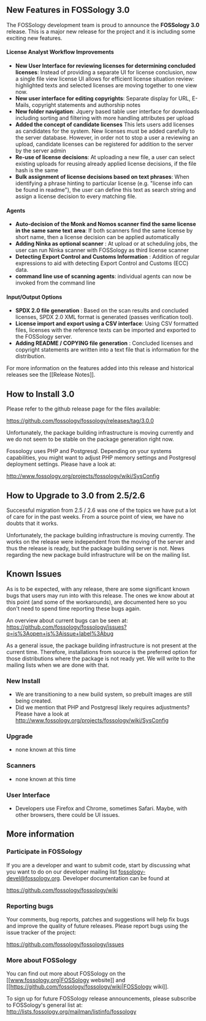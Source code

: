 ## New Features in FOSSology 3.0

The FOSSology development team is proud to announce the **FOSSology 3.0** release.  This is a major new release for the project and it is including some exciting new features. 

#### License Analyst Workflow Improvements 
* **New User Interface for reviewing licenses for determining concluded licenses**: Instead of providing a separate UI for license conclusion, now a single file view license UI allows for efficient license situation review: highlighted texts and selected licenses are moving together to one view now.
* **New user interface for editing copyrights**: Separate display for URL, E-Mails, copyright statements and authorship notes
* **New folder navigation**: Jquery based table user interface for downloads including sorting and filtering with more handling attributes per upload 
* **Added the concept of candidate licenses** This lets users add licenses as candidates for the system.   New licenses must be added carefully to the server database. However, in order not to stop a user a reviewing an upload, candidate licenses can be registered for addition to the server by the server admin
* **Re-use of license decisions**: At uploading a new file, a user can select existing uploads for reusing already applied license decisions, if the file hash is the same
* **Bulk assignment of license decisions based on text phrases**: When identifying a phrase hinting to particular license (e.g. "license info can be found in readme"), the user can define this text as search string and assign a license decision to every matching file.

#### Agents
* **Auto-decision of the Monk and Nomos scanner find the same license in the same same text area**: If both scanners find the same license by short name, then a license decision can be applied automatically
* **Adding Ninka as optional scanner** : At upload or at scheduling jobs, the user can run Ninka scanner with FOSSology as third license scanner
* **Detecting Export Control and Customs Information** : Addition of regular expressions to aid with detecting Export Control and Customs (ECC) data. 
* **command line use of scanning agents**: individual agents can now be invoked from the command line

#### Input/Output Options
* **SPDX 2.0 file generation** : Based on the scan results and concluded licenses, SPDX 2.0 XML format is generated (passes verification tool).
* **License import and export using a CSV interface**: Using CSV formatted files, licenses with the reference texts can be imported and exported to the FOSSology server.
* **Adding README / COPYING file generation** : Concluded licenses and copyright statements are written into a text file that is information for the distribution.

For more information on the features added into this release and historical releases see the [[Release Notes]].

## How to Install 3.0 

Please refer to the github release page for the files available:

https://github.com/fossology/fossology/releases/tag/3.0.0

Unfortunately, the package building infrastructure is moving currently and we do not seem to be stable on the package generation right now.

Fossology uses PHP and Postgresql. Depending on your systems capabilities, you might want to adjust PHP memory settings and Postgresql deployment settings. Please have a look at:

http://www.fossology.org/projects/fossology/wiki/SysConfig

## How to Upgrade to 3.0 from 2.5/2.6

Successful migration from 2.5 / 2.6 was one of the topics we have put a lot of care for in the past weeks. From a source point of view, we have no doubts that it works. 

Unfortunately, the package building infrastructure is moving currently. The works on the release were independent from the moving of the server and thus the release is ready, but the package building server is not. News regarding the new package build infrastructure will be on the mailing list.

## Known Issues

As is to be expected, with any release, there are some significant known bugs that users may run into with this release. The ones we know about at this point (and some of the workarounds), are documented here so you don't need to spend time reporting these bugs again.

An overview about current bugs can be seen at: https://github.com/fossology/fossology/issues?q=is%3Aopen+is%3Aissue+label%3Abug

As a general issue, the package building infrastructure is not present at the current time. Therefore, installations from source is the preferred option for those distributions where the package is not ready yet. We will write to the mailing lists when we are done with that.

### New Install
* We are transitioning to a new build system, so prebuilt images are still being created.
* Did we mention that PHP and Postgresql likely requires adjustments? Please have a look at http://www.fossology.org/projects/fossology/wiki/SysConfig

### Upgrade 
* none known at this time

### Scanners
* none known at this time

### User Interface
* Developers use Firefox and Chrome, sometimes Safari. Maybe, with other browsers, there could be UI issues. 

## More information

### Participate in FOSSology
If you are a developer and want to submit code, start by discussing what you want to do on our developer mailing list fossology-devel@fossology.org.  Developer documentation can be found at 

  https://github.com/fossology/fossology/wiki

### Reporting bugs

Your comments, bug reports, patches and suggestions will help fix bugs and improve the quality of future releases. Please report bugs using the issue tracker of the project:

  https://github.com/fossology/fossology/issues

### More about FOSSology
You can find out more about FOSSology on the [[www.fossology.org|FOSSology website]] and [[https://github.com/fossology/fossology/wiki|FOSSology wiki]].

To sign up for future FOSSology release announcements, please subscribe to FOSSology's general list at:
http://lists.fossology.org/mailman/listinfo/fossology